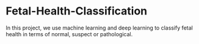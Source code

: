 # Fetal-Health-Classification
In this project, we use machine learning and deep learning to classify fetal health in terms of normal, suspect or pathological. 
